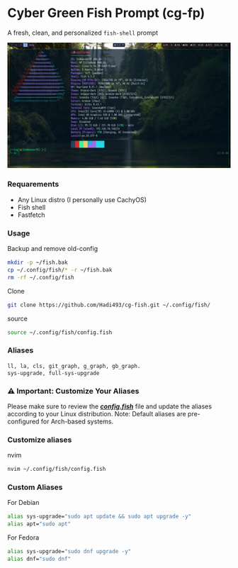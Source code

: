 # **Cyber Green Fish Prompt** **(cg-fp)**
A fresh, clean, and personalized `fish-shell` prompt

![Cyber Green Fish Prompt](fish-config.png)

### Requarements
- Any Linux distro (I personally use CachyOS)
- Fish shell 
- Fastfetch

### Usage
Backup and remove old-config

```bash
mkdir -p ~/fish.bak
cp ~/.config/fish/* -r ~/fish.bak
rm -rf ~/.config/fish
```

Clone
```bash
git clone https://github.com/Hadi493/cg-fish.git ~/.config/fish/
```

source
```bash
source ~/.config/fish/config.fish
```

### Aliases 
```
ll, la, cls, git_graph, g_graph, gb_graph.
sys-upgrade, full-sys-upgrade
```

### ⚠️ Important: Customize Your Aliases
Please make sure to review the ***[config.fish](./config.fish)*** file and update the aliases according to your Linux distribution.
Note: Default aliases are pre-configured for Arch-based systems.


### Customize aliases
nvim
```bash
nvim ~/.config/fish/config.fish
```


### Custom Aliases
For Debian

```bash
alias sys-upgrade="sudo apt update && sudo apt upgrade -y"
alias apt="sudo apt"
```

For Fedora
```bash
alias sys-upgrade="sudo dnf upgrade -y"
alias dnf="sudo dnf"
```
